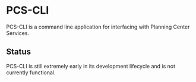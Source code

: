 # PCS-CLI

PCS-CLI is a command line application for interfacing with Planning Center
Services.

## Status

PCS-CLI is still extremely early in its development lifecycle and is not
currently functional.
